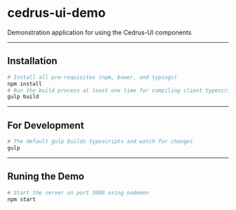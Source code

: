 # cedrus-ui-demo
Demonstration application for using the Cedrus-UI components

---
## Installation
```bash
# Install all pre-requisites (npm, bower, and typings)
npm install
# Run the build process at least one time for compiling client typescripts
gulp build
```
---
## For Development
```bash
# The default gulp builds typescripts and watch for changes
gulp
```
---
## Runing the Demo

```bash
# Start the server on port 3000 using nodemon
npm start
```



